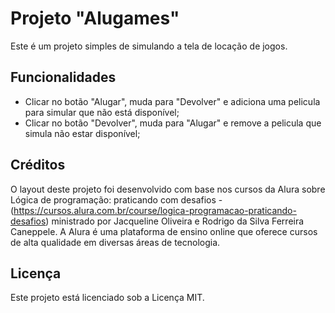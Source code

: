 # Projeto "Alugames"

Este é um projeto simples de simulando a tela de locação de jogos.

## Funcionalidades

- Clicar no botão "Alugar", muda para "Devolver" e adiciona uma pelicula para simular que não está disponível;
- Clicar no botão "Devolver", muda para "Alugar" e remove a pelicula que simula não estar disponível;

## Créditos

O layout deste projeto foi desenvolvido com base nos cursos da Alura sobre Lógica de programação: praticando com desafios - (https://cursos.alura.com.br/course/logica-programacao-praticando-desafios) ministrado por Jacqueline Oliveira e Rodrigo da Silva Ferreira Caneppele. A Alura é uma plataforma de ensino online que oferece cursos de alta qualidade em diversas áreas de tecnologia.

## Licença

Este projeto está licenciado sob a Licença MIT.
